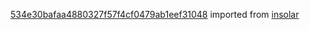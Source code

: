 [534e30bafaa4880327f57f4cf0479ab1eef31048](https://github.com/insolar/insolar/commit/534e30bafaa4880327f57f4cf0479ab1eef31048) imported from [insolar](https://github.com/insolar/insolar)
